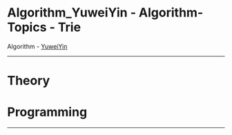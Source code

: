# Algorithm_YuweiYin - Algorithm-Topics - Trie

Algorithm - [YuweiYin](https://github.com/YuweiYin)

---

# Theory


# Programming


---
